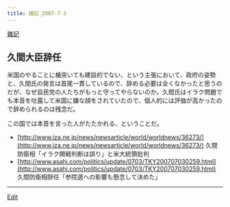```yaml
---
title: 雑記_2007-7-3
---
```

[雑記](/雑記)


## 久間大臣辞任

米国のやることに楯突いても建設的でない、という主張において、政府の姿勢と、久間氏の発言は首尾一貫しているので、辞める必要は全くなかったと思うのだが、なぜ自民党の人たちがもっと守ってやらないのか。久間氏はイラク問題でも本音を吐露して米国に嫌な顔をされていたので、個人的には評価が高かったので辞められるのは残念だ。



この国では本音を言った人がたたかれる、ということだ。

* [http://www.iza.ne.jp/news/newsarticle/world/worldnews/36273/](http://www.iza.ne.jp/news/newsarticle/world/worldnews/36273/) 久間防衛相「イラク開戦判断は誤り」と米大統領批判
*  [http://www.asahi.com/politics/update/0703/TKY200707030259.html](http://www.asahi.com/politics/update/0703/TKY200707030259.html) 久間防衛相辞任「参院選への影響も懸念して決めた」
<!--  -->








----
[Edit](https://github.com/vitroid/vitroid.github.io/edit/master/MD/雑記_2007-7-3.md)
